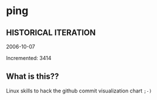 # ping

## HISTORICAL ITERATION
2006-10-07

Incremented: 3414

## What is this?? 
Linux skills to hack the github commit visualization chart `;-)`
